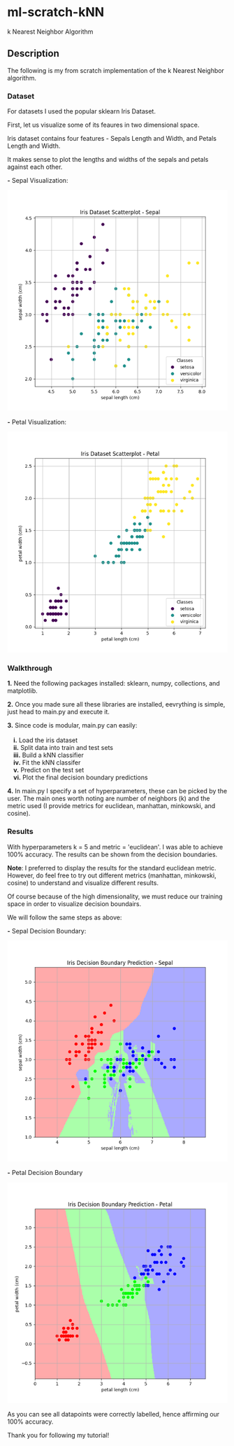 # **ml-scratch-kNN**
k Nearest Neighbor Algorithm

## **Description**
The following is my from scratch implementation of the k Nearest Neighbor algorithm.
    
### **Dataset**

For datasets I used the popular sklearn Iris Dataset.

First, let us visualize some of its feaures in two dimensional space.

Iris dataset contains four features - Sepals Length and Width, and Petals Length and Width.

It makes sense to plot the lengths and widths of the sepals and petals against each other.

**-** Sepal Visualization:

![alt text](https://github.com/ZainUFarhat/ml-scratch-kNN/blob/main/plots/iris/iris_sepal.png?raw=true)

**-** Petal Visualization:

![alt text](https://github.com/ZainUFarhat/ml-scratch-kNN/blob/main/plots/iris/iris_petal.png?raw=true)

### **Walkthrough**

**1.** Need the following packages installed: sklearn, numpy, collections, and matplotlib.

**2.** Once you made sure all these libraries are installed, eevrything is simple, just head to main.py and execute it.

**3.** Since code is modular, main.py can easily: \
\
    &emsp;**i.** Load the iris dataset \
    &emsp;**ii.** Split data into train and test sets \
    &emsp;**iii.** Build a kNN classifier \
    &emsp;**iv.** Fit the kNN classifer \
    &emsp;**v.** Predict on the test set \
    &emsp;**vi.** Plot the final decision boundary predictions

**4.** In main.py I specify a set of hyperparameters, these can be picked by the user. The main ones worth noting are number of neighbors (k) and the metric used (I provide metrics for euclidean, manhattan, minkowski, and cosine).

### **Results**

With hyperparameters k = 5 and metric = 'euclidean'. I was able to achieve 100% accuracy. The results can be shown from the decision boundaries. 

**Note**: I preferred to display the results for the standard euclidean metric. However, do feel free to try out different metrics (manhattan, minkowski, cosine) to understand and visualize different results.

Of course because of the high dimensionality, we must reduce our training space in order to visualize decision boundairs.

We will follow the same steps as above:

**-** Sepal Decision Boundary:

![alt text](https://github.com/ZainUFarhat/ml-scratch-kNN/blob/main/plots/iris/iris_decision_boundaries_sepal.png?raw=true)

**-** Petal Decision Boundary

![alt text](https://github.com/ZainUFarhat/ml-scratch-kNN/blob/main/plots/iris/iris_decision_boundaries_petal.png?raw=true)

As you can see all datapoints were correctly labelled, hence affirming our 100% accuracy.

Thank you for following my tutorial!